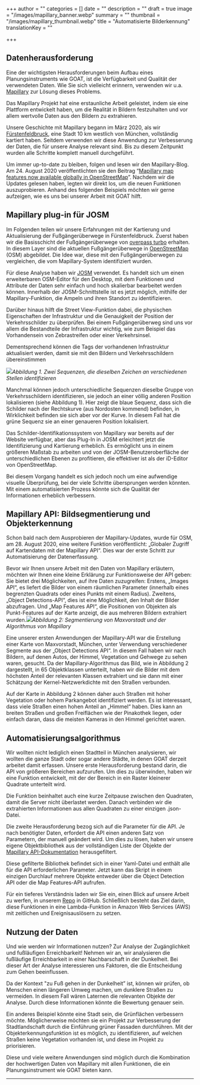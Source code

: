 +++
author = ""
categories = []
date = ""
description = ""
draft = true
image = "/images/mapillary_banner.webp"
summary = ""
thumbnail = "/images/mapillary_thumbnail.webp"
title = "Automatisierte Bilderkennung"
translationKey = ""

+++
## Datenherausforderung

Eine der wichtigsten Herausforderungen beim Aufbau eines Planungsinstruments wie GOAT, ist die Verfügbarkeit und Qualität der verwendeten Daten. Wie Sie sich vielleicht erinnern, verwenden wir u.a. [Mapillary](https://www.mapillary.com/) zur Lösung dieses Problems.

 Das Mapillary Projekt hat eine erstaunliche Arbeit geleistet, indem sie eine Plattform entwickelt haben, um die Realität in Bildern festzuhalten und vor allem wertvolle Daten aus den Bildern zu extrahieren.

Unsere Geschichte mit Mapillary begann im März 2020, als wir [Fürstenfeldbruck](https://www.open-accessibility.org/mapillary/ "https://www.open-accessibility.org/mapillary/"), eine Stadt 10 km westlich von München, vollständig kartiert haben. Seitdem verwenden wir diese Anwendung zur Verbesserung der Daten, die für unsere Analyse relevant sind. Bis zu diesem Zeitpunkt wurden alle Schritte komplett manuell durchgeführt.

Um immer up-to-date zu bleiben, folgen und lesen wir den Mapillary-Blog. Am 24. August 2020 veröffentlichten sie den Beitrag “[Mapillary map features now available globally in OpenStreetMap](https://blog.mapillary.com/update/2020/08/24/global-map-features-openstreetmap.html)”. Nachdem wir die Updates gelesen haben, legten wir direkt los, um die neuen Funktionen auszuprobieren. Anhand des folgenden Beispiels möchten wir gerne aufzeigen, wie es uns bei unserer Arbeit mit GOAT hilft.

## Mapillary plug-in für JOSM

Im Folgenden teilen wir unsere Erfahrungen mit der Kartierung und Aktualisierung der Fußgängerüberwege in Fürstenfeldbruck. Zuerst haben wir die Basisschicht der  Fußgängerüberwege von [overpass turbo](http://overpass-turbo.eu/) erhalten. In diesem Layer sind die aktuellen Fußgängerüberwege in [OpenStreetMap](https://www.openstreetmap.org/#map=5/50.151/9.539) (OSM) abgebildet. Die Idee war, diese mit den Fußgängerüberwegen zu vergleichen, die vom Mapillary-System identifiziert wurden.

Für diese Analyse haben wir [JOSM](https://josm.openstreetmap.de/) verwendet. Es handelt sich um einen erweiterbaren OSM-Editor für den Desktop, mit dem Funktionen und Attribute der Daten sehr einfach und hoch skalierbar bearbeitet werden können. Innerhalb der JOSM-Schnittstelle ist es jetzt möglich, mithilfe der Mapillary-Funktion, die Ampeln und ihren Standort zu identifizieren. 

Darüber hinaus hilft die Street View-Funktion dabei, die physischen Eigenschaften der Infrastruktur und die Genauigkeit der Position der Verkehrsschilder zu überprüfen. Bei einem Fußgängerüberweg sind uns vor allem die Bestandteile der Infrastruktur wichtig, wie zum Beispiel das Vorhandensein von Zebrastreifen oder einer Verkehrsinsel. 

Dementsprechend können die Tags der vorhandenen Infrastruktur aktualisiert werden, damit sie mit den Bildern und Verkehrsschildern übereinstimmen

![](/images/mapillary_fig1-0.jpg)_Abbildung 1. Zwei Sequenzen, die dieselben Zeichen an verschiedenen Stellen identifizieren_

Manchmal können jedoch unterschiedliche Sequenzen dieselbe Gruppe von Verkehrsschildern identifizieren, sie jedoch an einer völlig anderen Position lokalisieren (siehe Abbildung 1). Hier zeigt die blaue Sequenz, dass sich die Schilder nach der Rechtskurve (aus Nordosten kommend) befinden, in Wirklichkeit befinden sie sich aber vor der Kurve. In diesem Fall hat die grüne Sequenz sie an einer genaueren Position lokalisiert.

Das Schilder-Identifikationssystem von Mapillary war bereits auf der Website verfügbar, aber das Plug-In in JOSM erleichtert jetzt die Identifizierung und Kartierung erheblich. Es ermöglicht uns in einem größeren Maßstab zu arbeiten und von der JOSM-Benutzeroberfläche  der unterschiedlichen Ebenen zu profitieren, die effektiver ist als der iD-Editor von OpenStreetMap. 

Bei diesem Vorgang handelt es sich jedoch noch um eine aufwendige visuelle Überprüfung, bei der viele Schritte übersprungen werden könnten. Mit einem automatisierten Prozess könnte sich die Qualität der Informationen erheblich verbessern.

## Mapillary API: Bildsegmentierung und Objekterkennung

Schon bald nach dem Ausprobieren der Mapillary-Updates, wurde für OSM, am 28. August 2020, eine weitere Funktion veröffentlicht: „Globaler Zugriff auf Kartendaten mit der Mapillary API“. Dies war der erste Schritt zur Automatisierung der Datenerfassung.

Bevor wir Ihnen unsere Arbeit mit den Daten von Mapillary erläutern, möchten wir Ihnen eine kleine Erklärung zur Funktionsweise der API geben: Sie bietet drei Möglichkeiten, auf ihre Daten zuzugreifen: Erstens, „Images API“, es liefert die Bilder von einem räumlichen Parameter (innerhalb eines begrenzten Quadrats oder eines Punkts mit einem Radius). Zweitens, „Object Detections-API“, dies ist eine Möglichkeit, den Inhalt der Bilder abzufragen. Und „Map Features API“, die Positionen von Objekten als Punkt-Features auf der Karte anzeigt, die aus mehreren Bildern extrahiert wurden.![](/images/mapillary_fig2.jpg)_Abbildung 2: Segmentierung von Maxvorstadt und der Algorithmus von Mapillary_

Eine unserer ersten Anwendungen der Mapillary-API war die Erstellung einer Karte von Maxvorstadt, München, unter Verwendung verschiedener Segmente aus der „Object Detections API“. In diesem Fall haben wir nach Bildern, auf denen Autos, der Himmel, Vegetation und Gehwege zu sehen waren, gesucht. Da der Mapillary-Algorithmus das Bild, wie in Abbildung 2 dargestellt, in 65 Objektklassen unterteilt, haben wir die Bilder mit dem höchsten Anteil der relevanten Klassen extrahiert und sie dann mit einer Schätzung der Kernel-Netzwerkdichte mit den Straßen verbunden. 

Auf der Karte in Abbildung 2 können daher auch Straßen mit hoher Vegetation oder hohem Parkangebot identifiziert werden. Es ist interessant, dass viele Straßen einen hohen Anteil an „Himmel“ haben. Dies kann an breiten Straßen und großen Freiflächen wie der Pinakothek liegen, oder einfach daran, dass die meisten Kameras in den Himmel gerichtet waren.

## Automatisierungsalgorithmus

Wir wollten nicht lediglich einen Stadtteil in München analysieren, wir wollten die ganze Stadt oder sogar andere Städte, in denen GOAT derzeit arbeitet damit erfassen. Unsere erste Herausforderung bestand darin, die API von größeren Bereichen aufzurufen. Um dies zu überwinden, haben wir eine Funktion entwickelt, mit der der Bereich in ein Raster kleinerer Quadrate unterteilt wird. 

Die Funktion beinhaltet auch eine kurze Zeitpause zwischen den Quadraten, damit die Server nicht überlastet werden. Danach verbinden wir die extrahierten Informationen aus allen Quadraten zu einer einzigen .json-Datei.

Die zweite Herausforderung bezog sich auf die Parameter für die API. Je nach benötigter Daten, erfordert die API einen anderen Satz von Parametern, der manuell geändert wird. Um dies zu lösen, haben wir unsere eigene Objektbibliothek aus der vollständigen Liste der Objekte der [Mapillary API-Dokumentation](https://www.mapillary.com/developer/api-documentation/ "https://www.mapillary.com/developer/api-documentation/") herausgefiltert.

Diese gefilterte Bibliothek befindet sich in einer Yaml-Datei und enthält alle für die API erforderlichen Parameter. Jetzt kann das Skript in einem einzigen Durchlauf mehrere Objekte entweder über die Object Detection API oder die Map Features-API aufrufen. 

Für ein tieferes Verständnis laden wir Sie ein, einen Blick auf unsere Arbeit zu werfen, in unserem [Repo](https://github.com/goat-community/mapillary-api "https://github.com/goat-community/mapillary-api") in GitHub. Schließlich besteht das Ziel darin, diese Funktionen in eine Lambda-Funktion in Amazon Web Services (AWS) mit zeitlichen und Ereignisauslösern zu setzen.

## Nutzung der Daten

Und wie werden wir Informationen nutzen? Zur Analyse der Zugänglichkeit und fußläufigen Erreichbarkeit! Nehmen wir an, wir analysieren die fußläufige Erreichbarkeit in einer Nachbarschaft in der Dunkelheit. Bei dieser Art der Analyse interessieren uns Faktoren, die die Entscheidung zum Gehen beeinflussen. 

Da der Kontext "zu Fuß gehen in der Dunkelheit” ist, können wir prüfen, ob Menschen einen längeren Umweg machen, um dunklere Straßen zu vermeiden. In diesem Fall wären Laternen die relevanten Objekte der Analyse. Durch diese Informationen könnte die Bewertung genauer sein. 

Ein anderes Beispiel könnte eine Stadt sein, die Grünflächen verbessern möchte. Möglicherweise möchten sie ein Projekt zur Verbesserung der Stadtlandschaft durch die Einführung grüner Fassaden durchführen. Mit der Objekterkennungsfunktion ist es möglich, zu identifizieren, auf welchen Straßen keine Vegetation vorhanden ist, und diese im Projekt zu priorisieren. 

Diese und viele weitere Anwendungen sind möglich durch die Kombination der hochwertigen Daten von Mapillary mit allen Funktionen, die ein Planungsinstrument wie GOAT bieten kann.

***